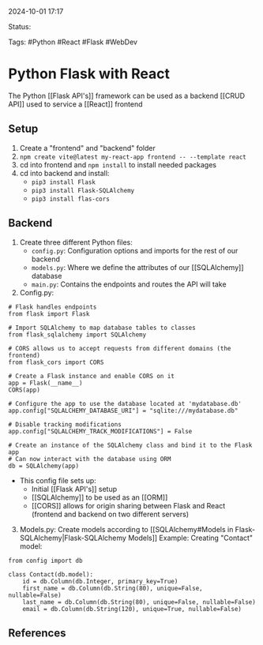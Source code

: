 2024-10-01 17:17

Status:

Tags: #Python #React #Flask #WebDev

# Python Flask with React

The Python [[Flask API's]] framework can be used as a backend [[CRUD API]] used to service a [[React]] frontend
## Setup
1) Create a "frontend" and "backend" folder
2) `npm create vite@latest my-react-app frontend -- --template react`
3) cd into frontend and `npm install` to install needed packages
4) cd into backend and install:
	- `pip3 install Flask`
	- `pip3 install Flask-SQLAlchemy`
	- `pip3 install flas-cors`

## Backend
1) Create three different Python files:
	- `config.py`: Configuration options and imports for the rest of our backend
	- `models.py`: Where we define the attributes of our [[SQLAlchemy]] database
	- `main.py`: Contains the endpoints and routes the API will take
2) Config.py:
```
# Flask handles endpoints
from flask import Flask 

# Import SQLAlchemy to map database tables to classes 
from flask_sqlalchemy import SQLAlchemy

# CORS allows us to accept requests from different domains (the frontend)
from flask_cors import CORS

# Create a Flask instance and enable CORS on it 
app = Flask(__name__)
CORS(app)

# Configure the app to use the database located at 'mydatabase.db'
app.config["SQLALCHEMY_DATABASE_URI"] = "sqlite:///mydatabase.db"

# Disable tracking modifications
app.config["SQLALCHEMY_TRACK_MODIFICATIONS"] = False 

# Create an instance of the SQLAlchemy class and bind it to the Flask app
# Can now interact with the database using ORM
db = SQLAlchemy(app)
```
- This config file sets up:
	- Initial [[Flask API's]] setup
	- [[SQLAlchemy]] to be used as an [[ORM]]
	- [[CORS]] allows for origin sharing between Flask and React (frontend and backend on two different servers)
3) Models.py: Create models according to [[SQLAlchemy#Models in Flask-SQLAlchemy|Flask-SQLAlchemy Models]]
Example: Creating "Contact" model:
```
from config import db

class Contact(db.model):
	id = db.Column(db.Integer, primary_key=True)
	first_name = db.Column(db.String(80), unique=False, nullable=False)
	last_name = db.Column(db.String(80), unique=False, nullable=False)
	email = db.Column(db.String(120), unique=True, nullable=False)
```
## References
